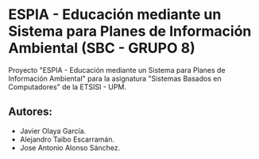 # ESPIA - Educación mediante un Sistema para Planes de Información Ambiental (SBC - GRUPO 8)
Proyecto "ESPIA - Educación mediante un Sistema para Planes de Información Ambiental" para la asignatura "Sistemas Basados en Computadores" de la ETSISI - UPM.

## Autores:
* Javier Olaya García.
* Alejandro Taibo Escarramán.
* Jose Antonio Alonso Sánchez.
